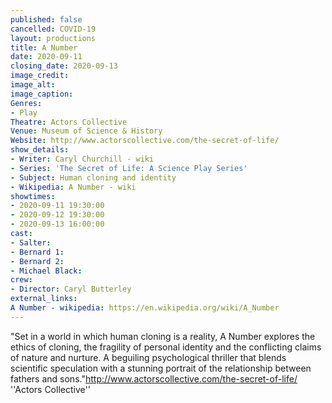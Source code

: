 ```yaml
---
published: false
cancelled: COVID-19
layout: productions
title: A Number
date: 2020-09-11
closing_date: 2020-09-13
image_credit:
image_alt:
image_caption:
Genres: 
- Play
Theatre: Actors Collective
Venue: Museum of Science & History
Website: http://www.actorscollective.com/the-secret-of-life/
show_details:
- Writer: Caryl Churchill - wiki
- Series: 'The Secret of Life: A Science Play Series'
- Subject: Human cloning and identity
- Wikipedia: A Number - wiki
showtimes:
- 2020-09-11 19:30:00
- 2020-09-12 19:30:00
- 2020-09-13 16:00:00
cast:
- Salter:
- Bernard 1:
- Bernard 2:
- Michael Black:
crew:
- Director: Caryl Butterley
external_links:
A Number - wikipedia: https://en.wikipedia.org/wiki/A_Number
---
```


"Set in a world in which human cloning is a reality, A Number explores the ethics of cloning, the fragility of personal identity and the conflicting claims of nature and nurture. A beguiling psychological thriller that blends scientific speculation with a stunning portrait of the relationship between fathers and sons."<ref>http://www.actorscollective.com/the-secret-of-life/ ''Actors Collective''</ref>
